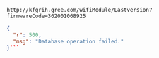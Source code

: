 `http://kfgrih.gree.com/wifiModule/Lastversion?firmwareCode=362001068925`

```json
{
  "r": 500,
  "msg": "Database operation failed."
}```